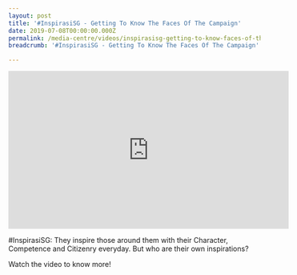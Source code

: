 ```yaml
---
layout: post
title: '#InspirasiSG - Getting To Know The Faces Of The Campaign'
date: 2019-07-08T00:00:00.000Z
permalink: /media-centre/videos/inspirasisg-getting-to-know-faces-of-the-campaign/
breadcrumb: '#InspirasiSG - Getting To Know The Faces Of The Campaign'

---
```



<div class="bp-youtube">
<iframe width="560" height="315" src="https://www.youtube.com/embed/t_HQ1TplgLE" frameborder="0" allow="accelerometer; autoplay; encrypted-media; gyroscope; picture-in-picture" allowfullscreen></iframe>
</div>

#InspirasiSG: They inspire those around them with their Character, Competence and Citizenry everyday. But who are their own inspirations? 

Watch the video to know more!

